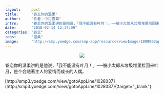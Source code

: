 ```yaml
---
layout:     post
title:      "眷恋你的温柔"
author:     "作者：中村春菊"
intro:      "眷恋你的温柔讲的是他说，「我不能没有叶月！」──被小太郎从垃圾堆里捡回来叶月，是个会随著主人的爱情而成长的人偶。"
date:       "2018-02-14 12:17:09"
categories: "眷恋"
tags:       "温柔"
image:      "http://smp.yoedge.com/smp-app/resource/viewImage/1000962appline.png"
---
```

<div style="text-align: center">
<p><img src="http://smp.yoedge.com/smp-app/resource/viewImage/1000962appline.png"/></p>
</div>
<p class="post-meta">
<span>眷恋你的温柔讲的是他说，「我不能没有叶月！」──被小太郎从垃圾堆里捡回来叶月，是个会随著主人的爱情而成长的人偶。</span>
</p>
[http://smp3.yoedge.com/view/gotoAppLine/1028037](http://smp3.yoedge.com/view/gotoAppLine/1028037){:target="_blank"}



